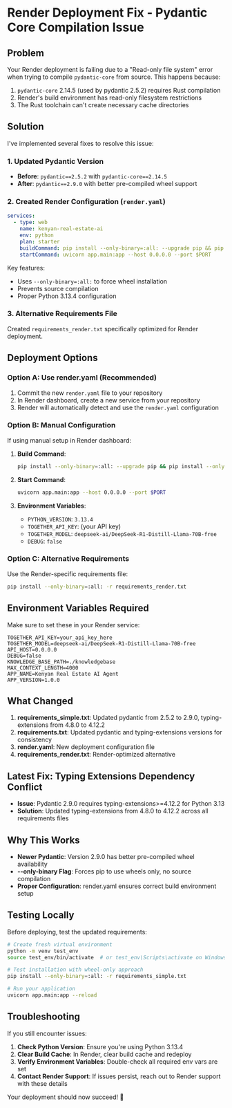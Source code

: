 # Render Deployment Fix - Pydantic Core Compilation Issue

## Problem
Your Render deployment is failing due to a "Read-only file system" error when trying to compile `pydantic-core` from source. This happens because:

1. `pydantic-core` 2.14.5 (used by pydantic 2.5.2) requires Rust compilation
2. Render's build environment has read-only filesystem restrictions
3. The Rust toolchain can't create necessary cache directories

## Solution

I've implemented several fixes to resolve this issue:

### 1. Updated Pydantic Version
- **Before**: `pydantic==2.5.2` with `pydantic-core==2.14.5`
- **After**: `pydantic==2.9.0` with better pre-compiled wheel support

### 2. Created Render Configuration (`render.yaml`)
```yaml
services:
  - type: web
    name: kenyan-real-estate-ai
    env: python
    plan: starter
    buildCommand: pip install --only-binary=:all: --upgrade pip && pip install --only-binary=:all: -r requirements_simple.txt
    startCommand: uvicorn app.main:app --host 0.0.0.0 --port $PORT
```

Key features:
- Uses `--only-binary=:all:` to force wheel installation
- Prevents source compilation
- Proper Python 3.13.4 configuration

### 3. Alternative Requirements File
Created `requirements_render.txt` specifically optimized for Render deployment.

## Deployment Options

### Option A: Use render.yaml (Recommended)
1. Commit the new `render.yaml` file to your repository
2. In Render dashboard, create a new service from your repository
3. Render will automatically detect and use the `render.yaml` configuration

### Option B: Manual Configuration
If using manual setup in Render dashboard:

1. **Build Command**:
   ```bash
   pip install --only-binary=:all: --upgrade pip && pip install --only-binary=:all: -r requirements_simple.txt
   ```

2. **Start Command**:
   ```bash
   uvicorn app.main:app --host 0.0.0.0 --port $PORT
   ```

3. **Environment Variables**:
   - `PYTHON_VERSION`: `3.13.4`
   - `TOGETHER_API_KEY`: (your API key)
   - `TOGETHER_MODEL`: `deepseek-ai/DeepSeek-R1-Distill-Llama-70B-free`
   - `DEBUG`: `false`

### Option C: Alternative Requirements
Use the Render-specific requirements file:
```bash
pip install --only-binary=:all: -r requirements_render.txt
```

## Environment Variables Required
Make sure to set these in your Render service:

```env
TOGETHER_API_KEY=your_api_key_here
TOGETHER_MODEL=deepseek-ai/DeepSeek-R1-Distill-Llama-70B-free
API_HOST=0.0.0.0
DEBUG=false
KNOWLEDGE_BASE_PATH=./knowledgebase
MAX_CONTEXT_LENGTH=4000
APP_NAME=Kenyan Real Estate AI Agent
APP_VERSION=1.0.0
```

## What Changed
1. **requirements_simple.txt**: Updated pydantic from 2.5.2 to 2.9.0, typing-extensions from 4.8.0 to 4.12.2
2. **requirements.txt**: Updated pydantic and typing-extensions versions for consistency
3. **render.yaml**: New deployment configuration file
4. **requirements_render.txt**: Render-optimized alternative

## Latest Fix: Typing Extensions Dependency Conflict
- **Issue**: Pydantic 2.9.0 requires typing-extensions>=4.12.2 for Python 3.13
- **Solution**: Updated typing-extensions from 4.8.0 to 4.12.2 across all requirements files

## Why This Works
- **Newer Pydantic**: Version 2.9.0 has better pre-compiled wheel availability
- **--only-binary Flag**: Forces pip to use wheels only, no source compilation
- **Proper Configuration**: render.yaml ensures correct build environment setup

## Testing Locally
Before deploying, test the updated requirements:

```bash
# Create fresh virtual environment
python -m venv test_env
source test_env/bin/activate  # or test_env\Scripts\activate on Windows

# Test installation with wheel-only approach
pip install --only-binary=:all: -r requirements_simple.txt

# Run your application
uvicorn app.main:app --reload
```

## Troubleshooting
If you still encounter issues:

1. **Check Python Version**: Ensure you're using Python 3.13.4
2. **Clear Build Cache**: In Render, clear build cache and redeploy
3. **Verify Environment Variables**: Double-check all required env vars are set
4. **Contact Render Support**: If issues persist, reach out to Render support with these details

Your deployment should now succeed! 🚀

